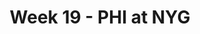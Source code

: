 ---
layout: game
title: Week 19 - PHI at NYG
season: 2000
game_id: 2000_19_PHI_NYG
away_team: PHI
home_team: NYG
---
